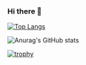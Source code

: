 ### Hi there 👋

[![Top Langs](https://github-readme-stats.vercel.app/api/top-langs/?username=MinamiNaoya&layout=compact)](https://github.com/anuraghazra/github-readme-stats)

![Anurag's GitHub stats](https://github-readme-stats.vercel.app/api?username=MinamiNaoya)


[![trophy](https://github-profile-trophy.vercel.app/?username=MinamiNaoya)](https://github.com/ryo-ma/github-profile-trophy)
